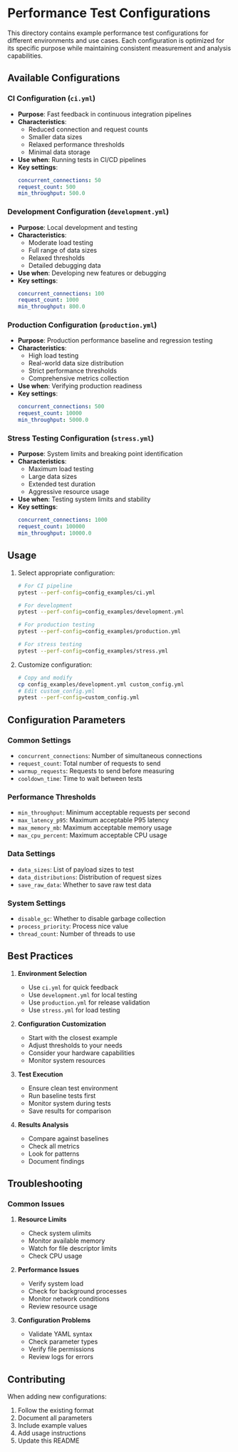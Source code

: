 # Performance Test Configurations

This directory contains example performance test configurations for different environments and use cases. Each configuration is optimized for its specific purpose while maintaining consistent measurement and analysis capabilities.

## Available Configurations

### CI Configuration (`ci.yml`)
- **Purpose**: Fast feedback in continuous integration pipelines
- **Characteristics**:
  - Reduced connection and request counts
  - Smaller data sizes
  - Relaxed performance thresholds
  - Minimal data storage
- **Use when**: Running tests in CI/CD pipelines
- **Key settings**:
  ```yaml
  concurrent_connections: 50
  request_count: 500
  min_throughput: 500.0
  ```

### Development Configuration (`development.yml`)
- **Purpose**: Local development and testing
- **Characteristics**:
  - Moderate load testing
  - Full range of data sizes
  - Relaxed thresholds
  - Detailed debugging data
- **Use when**: Developing new features or debugging
- **Key settings**:
  ```yaml
  concurrent_connections: 100
  request_count: 1000
  min_throughput: 800.0
  ```

### Production Configuration (`production.yml`)
- **Purpose**: Production performance baseline and regression testing
- **Characteristics**:
  - High load testing
  - Real-world data size distribution
  - Strict performance thresholds
  - Comprehensive metrics collection
- **Use when**: Verifying production readiness
- **Key settings**:
  ```yaml
  concurrent_connections: 500
  request_count: 10000
  min_throughput: 5000.0
  ```

### Stress Testing Configuration (`stress.yml`)
- **Purpose**: System limits and breaking point identification
- **Characteristics**:
  - Maximum load testing
  - Large data sizes
  - Extended test duration
  - Aggressive resource usage
- **Use when**: Testing system limits and stability
- **Key settings**:
  ```yaml
  concurrent_connections: 1000
  request_count: 100000
  min_throughput: 10000.0
  ```

## Usage

1. Select appropriate configuration:
   ```bash
   # For CI pipeline
   pytest --perf-config=config_examples/ci.yml

   # For development
   pytest --perf-config=config_examples/development.yml

   # For production testing
   pytest --perf-config=config_examples/production.yml

   # For stress testing
   pytest --perf-config=config_examples/stress.yml
   ```

2. Customize configuration:
   ```bash
   # Copy and modify
   cp config_examples/development.yml custom_config.yml
   # Edit custom_config.yml
   pytest --perf-config=custom_config.yml
   ```

## Configuration Parameters

### Common Settings
- `concurrent_connections`: Number of simultaneous connections
- `request_count`: Total number of requests to send
- `warmup_requests`: Requests to send before measuring
- `cooldown_time`: Time to wait between tests

### Performance Thresholds
- `min_throughput`: Minimum acceptable requests per second
- `max_latency_p95`: Maximum acceptable P95 latency
- `max_memory_mb`: Maximum acceptable memory usage
- `max_cpu_percent`: Maximum acceptable CPU usage

### Data Settings
- `data_sizes`: List of payload sizes to test
- `data_distributions`: Distribution of request sizes
- `save_raw_data`: Whether to save raw test data

### System Settings
- `disable_gc`: Whether to disable garbage collection
- `process_priority`: Process nice value
- `thread_count`: Number of threads to use

## Best Practices

1. **Environment Selection**
   - Use `ci.yml` for quick feedback
   - Use `development.yml` for local testing
   - Use `production.yml` for release validation
   - Use `stress.yml` for load testing

2. **Configuration Customization**
   - Start with the closest example
   - Adjust thresholds to your needs
   - Consider your hardware capabilities
   - Monitor system resources

3. **Test Execution**
   - Ensure clean test environment
   - Run baseline tests first
   - Monitor system during tests
   - Save results for comparison

4. **Results Analysis**
   - Compare against baselines
   - Check all metrics
   - Look for patterns
   - Document findings

## Troubleshooting

### Common Issues

1. **Resource Limits**
   - Check system ulimits
   - Monitor available memory
   - Watch for file descriptor limits
   - Check CPU usage

2. **Performance Issues**
   - Verify system load
   - Check for background processes
   - Monitor network conditions
   - Review resource usage

3. **Configuration Problems**
   - Validate YAML syntax
   - Check parameter types
   - Verify file permissions
   - Review logs for errors

## Contributing

When adding new configurations:
1. Follow the existing format
2. Document all parameters
3. Include example values
4. Add usage instructions
5. Update this README
